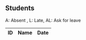 ## Students

A: Absent , L: Late, AL: Ask for leave


 ID	     | Name   | Date
---------|--------|------
